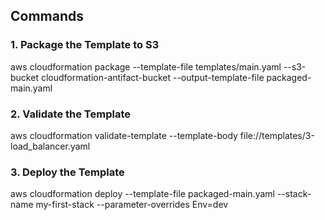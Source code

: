 ## Commands

### 1. Package the Template to S3
aws cloudformation package --template-file templates/main.yaml --s3-bucket cloudformation-antifact-bucket --output-template-file packaged-main.yaml

### 2. Validate the Template
aws cloudformation validate-template --template-body file://templates/3-load_balancer.yaml

### 3. Deploy the Template
aws cloudformation deploy --template-file packaged-main.yaml --stack-name my-first-stack --parameter-overrides Env=dev